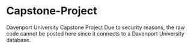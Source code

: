 # Capstone-Project
Davenport University Capstone Project
Due to security reasons, the raw code cannot be posted here since it connects to a Davenport University database. 

